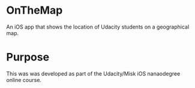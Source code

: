 # OnTheMap
An iOS app that shows the location of Udacity students on a geographical map.

# Purpose
This was was developed as part of the Udacity/Misk iOS nanaodegree online course.
